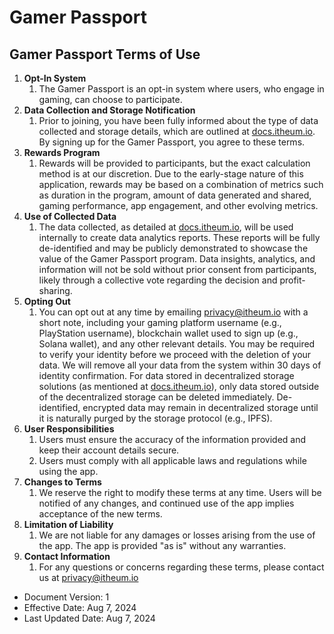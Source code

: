 # Gamer Passport

## Gamer Passport Terms of Use

1. **Opt-In System**
   1. The Gamer Passport is an opt-in system where users, who engage in gaming, can choose to participate.
2. **Data Collection and Storage Notification**
   1. Prior to joining, you have been fully informed about the type of data collected and storage details, which are outlined at [docs.itheum.io](https://docs.itheum.io). By signing up for the Gamer Passport, you agree to these terms.
3. **Rewards Program**
   1. Rewards will be provided to participants, but the exact calculation method is at our discretion. Due to the early-stage nature of this application, rewards may be based on a combination of metrics such as duration in the program, amount of data generated and shared, gaming performance, app engagement, and other evolving metrics.
4. **Use of Collected Data**
   1. The data collected, as detailed at [docs.itheum.io](https://docs.itheum.io), will be used internally to create data analytics reports. These reports will be fully de-identified and may be publicly demonstrated to showcase the value of the Gamer Passport program. Data insights, analytics, and information will not be sold without prior consent from participants, likely through a collective vote regarding the decision and profit-sharing.
5. **Opting Out**
   1. You can opt out at any time by emailing privacy@itheum.io with a short note, including your gaming platform username (e.g., PlayStation username), blockchain wallet used to sign up (e.g., Solana wallet), and any other relevant details. You may be required to verify your identity before we proceed with the deletion of your data. We will remove all your data from the system within 30 days of identity confirmation. For data stored in decentralized storage solutions (as mentioned at [docs.itheum.io](https://docs.itheum.io)), only data stored outside of the decentralized storage can be deleted immediately. De-identified, encrypted data may remain in decentralized storage until it is naturally purged by the storage protocol (e.g., IPFS).
6. **User Responsibilities**
   1. Users must ensure the accuracy of the information provided and keep their account details secure.
   2. Users must comply with all applicable laws and regulations while using the app.
7. **Changes to Terms**
   1. We reserve the right to modify these terms at any time. Users will be notified of any changes, and continued use of the app implies acceptance of the new terms.
8. **Limitation of Liability**
   1. We are not liable for any damages or losses arising from the use of the app. The app is provided "as is" without any warranties.
9. **Contact Information**
   1. For any questions or concerns regarding these terms, please contact us at privacy@itheum.io



* Document Version: 1
* Effective Date: Aug 7, 2024
* Last Updated Date: Aug 7, 2024
